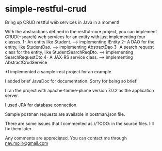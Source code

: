 # simple-restful-crud
Bring up CRUD restful web services in Java in a moment!


With the abstractions defined in the restful-core project, you can implement CRUD(+search) web services for an entity with just implementing four classes. 
1- An entity like Student. --> implementing IEntity
2- A DAO for the entity, like StudentDao. --> implementing AbstractDao
3- A search request class for the entity, like StudentSearchReqDto. --> implementing SearchRequestDto
4- A JAX-RS service class. --> implementing AbstractCrudService

*I implemented a sample-rest project for an example.

I added brief JavaDoc for documentation. Sorry for being so brief!

I ran the project with apache-tomee-plume version 7.0.2 as the application server.

I used JPA for database connection.

Sample postman requests are available in postman.json file.

There are some issues that I commented as //TODO: in the source files. I'll fix them later.

Any comments are appreciated. You can contact me through nav.mojir@gmail.com
